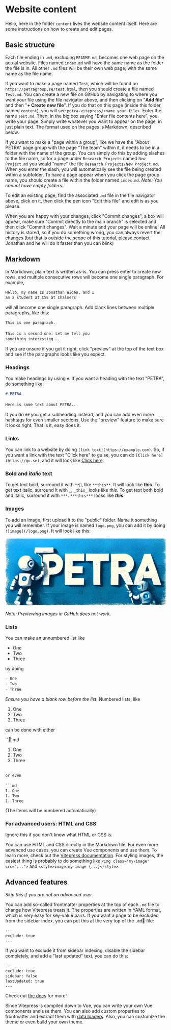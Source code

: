 # Website content

Hello, here in the folder `content` lives the website content itself. Here are
some instructions on how to create and edit pages.

## Basic structure

Each file ending in `.md`, excluding `README.md`, becomes one web page on the
actual website. Files named `index.md` will have the same name as the folder
the file is in. All other `.md` files will be their own web page, with the same
name as the file name.

If you want to make a page named `Test`, which will be found on
`https://petragroup.se/test.html`, then you should create a file named
`Test.md`. You can create a new file on GitHub by navigating to where you want
your file using the file navigator above, and then clicking on "**Add file**"
and then "**+ Create new file**". If you do that on this page (inside this
folder, named `content`), you will see `petra-vitepress/<name your file>`.
Enter the name `Test.md`. Then, in the big box saying "Enter file contents
here", you write your page. Simply write whatever you want to appear on the
page, in just plain text. The format used on the pages is Markdown, described
below.

If you want to make a "page within a group", like we have the "About PETRA"
page group with the page "The team" within it, it needs to be in a folder with
the name of the group. You can simply do this by adding slashes to the file
name, so for a page under `Research Projects` named `New Project.md` you would
"name" the file `Research Projects/New Project.md`. When you enter the slash,
you will automatically see the file being created within a subfolder.
To have a page appear when you click the page group name, you should create
a file within the folder named `index.md`.
_Note: You cannot have empty folders._

To edit an existing page, find the associated `.md` file in the file navigator
above, click on it, then click the pen icon "Edit this file" and edit is as you
please.

When you are happy with your changes, click "Commit changes", a box will appear,
make sure "Commit directly to the main branch" is selected and then click
"Commit changes". Wait a minute and your page will be online! All history is
stored, so if you do something wrong, you can always revert the changes (but
that is outside the scope of this tutorial, please contact Jonathan and he will
do it faster than you can blink)

## Markdown

In Markdown, plain text is written as-is. You can press enter to create new
rows, and multiple consecutive rows will become one single paragraph. For
example,

```md
Hello, my name is Jonathan Widén, and I
am a student at CSE at Chalmers
```

will all become one single paragraph. Add blank lines between multiple
paragraphs, like this:

```md
This is one paragraph.

This is a second one. Let me tell you
something interesting...
```

If you are unsure if you got it right, click "preview" at the top of the text
box and see if the paragraphs looks like you expect.

### Headings

You make headings by using `#`. If you want a heading with the text "PETRA", do
something like:

```md
# PETRA

Here is some text about PETRA...
```

If you do `##` you get a subheading instead, and you can add even more hashtags
for even smaller sections. Use the "preview" feature to make sure it looks
right. That is it, easy does it.

### Links

You can link to a website by doing `[link text](https://example.com)`. So, if
you want a link with the text "Click here" to gu.se, you can do
`[Click here](https://gu.se)`, and it will look like
[Click here](https://gu.se).

### **Bold** and _italic_ text

To get text bold, surround it with `**`, like `**this**`. It will look like
**this**. To get text italic, surround it with `_`, `_this_` looks like _this_.
To get text both bold and italic, surround it with `***`. `***this***` looks
like ***this***.

### Images

To add an image, first upload it to the "public" folder. Name it something you
will remember. If your image is named `logo.png`, you can add it by doing
`![image](/logo.png)`. It will look like this:

![image](/content/public/logo.png)

_Note: Previewing images in GitHub does not work._

### Lists

You can make an unnumbered list like

- One
- Two
- Three

by doing

```md
- One
- Two
- Three
```

_Ensure you have a blank row before the list._ Numbered lists, like

1. One
1. Two
1. Three

can be done with either

```md
1. One
2. Two
3. Three
```

or even

```md
1. One
1. Two
1. Three
```

(The items will be numbered automatically)

### For advanced users: HTML and CSS

Ignore this if you don't know what HTML or CSS is.

You can use HTML and CSS directly in the Markdown file. For even more advanced
use cases, you can create Vue components and use them. To learn more, check out
the [Vitepress documentation](https://vitepress.dev/). For styling images, the
easiest thing is probably to do something like
`<img class="my-image" src="...">` and
`<style>image.my-image {...}</style>`.

## Advanced features

_Skip this if you are not an advanced user._

You can add so-called frontmatter properties at the top of each `.md` file to
change how Vitepress treats it. The properties are written in YAML format, which
is very easy for key-value pairs. If you want a page to be excluded from the
sidebar index, you can put this at the very top of the `.md` file:

```
---
exclude: true
---
```

If you want to exclude it from sidebar indexing, disable the sidebar completely,
and add a "last updated" text, you can do this:

```
---
exclude: true
sidebar: false
lastUpdated: true
---
```

Check out [the docs](https://vitepress.dev/reference/frontmatter-config) for
more!

Since Vitepress is compiled down to Vue, you can write your own Vue components
and use them. You can also add custom properties to frontmatter and extract
them with [data loaders](https://vitepress.dev/guide/data-loading). Also, you
can customize the theme or even build your own theme.
